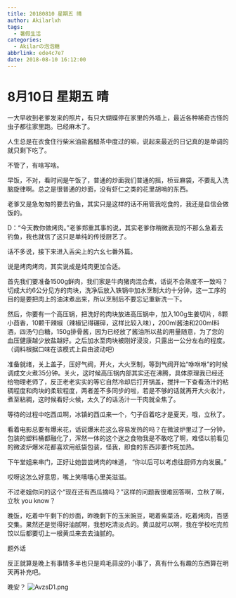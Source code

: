 ```yaml
---
title: 20180810 星期五 晴
author: Akilarlxh
tags:
  - 暑假生活
categories:
  - Akilarの泡泡糖
abbrlink: ede4c7e7
date: 2018-08-10 16:12:00
---
```

# 8月10日 星期五 晴

一大早收到老爹发来的照片，有只大蝴蝶停在家里的外墙上，最近各种稀奇古怪的虫子都往家里跑。已经麻木了。

人生总是在衣食住行柴米油盐酱醋茶中度过的嘛，说起来最近的日记真的是单调的就只剩下吃了。

不管了，有啥写啥。

早饭，不对，看时间是午饭了，普通的炒面我们普通的摇，桥豆麻袋，不要乱入洗脑旋律啊。总之是很普通的炒面，没有虾仁之类的花里胡哨的东西。

老爹又是急匆匆的要去钓鱼，其实只是这样的话不用管我吃食的，我还是自信会做饭的。

D：“今天教你做烤肉。”老爹郑重其事的说，其实老爹你稍微表现的不那么急着去钓鱼，我也就信了这只是单纯的传授厨艺了。

话不多说，接下来进入舌尖上的六幺七番外篇。

说是烤肉烤肉，其实说成是炖肉更加合适。

首先我们要准备1500g鲜肉，我们家是牛肉猪肉混合煮，话说不会熟度不一致吗？切成大约6公分见方的肉块，洗净后放入铁锅中加水烹制大约十分钟，这一工序的目的是要把肉上的油沫煮出来，所以烹制后不要忘记重新洗一下。

然后，你要有一个高压锅，把洗好的肉块放进高压锅中，加入100g生姜切片，8颗小茴香，10颗干辣椒（辣椒记得碾碎，这样比较入味），200ml酱油和200ml料酒，四汤勺白糖，150g排骨酱，因为已经放了酱油所以盐的用量随意，为了您的血压健康越少放盐越好。之后加水至肉块被刚好浸没，只露出一公分左右的程度。（调料根据口味在该模式上自由波动吧）

准备就绪，关上盖子，压好气阀，开火，大火烹制，等到气阀开始“咻咻咻”的时候调成文火煮35分钟。关火，这时候高压锅内部其实还在沸腾，具体原理我已经还给物理老师了，反正老老实实的等它自然冷却后打开锅盖，搅拌一下查看汤汁的粘稠程度和肉块的柔软程度，两者差不多同步的啦，若是不够的话就再开大火收汁，煮至粘稠，这时候看好火候，太久了的话汤汁一干肉就全焦了。

等待的过程中吃西瓜啊，冰镇的西瓜来一个，勺子舀着吃才是夏天，哦，立秋了。

看着电影总要有爆米花，话说爆米花这么容易发热的吗？在微波炉里过了一分钟，包装的塑料桶都融化了，浑然一体的这个迷之食物我是不敢吃了啊，难怪以前看见的微波炉爆米花都喜欢用纸袋包装，怪我，即食的东西非要作死加热。

下午堂姐来串门，正好让她尝尝烤肉的味道，
“你以后可以考虑往厨师方向发展。”

哎呀这怎么好意思，嘴上笑嘻嘻心里美滋滋。

不过老姐你问的这个“现在还有西瓜摘吗？”这样的问题我很难回答啊，立秋了啊，立秋 you know？

晚饭，吃着中午剩下的炒面，昨晚剩下的玉米豌豆，喝着紫菜汤，吃着烤肉，百感交集。果然还是觉得好油腻啊，我想吃清淡点的。黄瓜就可以啊，我在学校吃完煎饺以后都要切上一根黄瓜来去去油腻的。

题外话

反正就算是晚上有事情多半也只是鸡毛蒜皮的小事了，真有什么有趣的东西算在明天再补充吧。

晚安？
![AvzsD1.png](https://s2.ax1x.com/2019/04/16/AvzsD1.png)